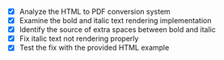 - [x] Analyze the HTML to PDF conversion system
- [x] Examine the bold and italic text rendering implementation  
- [x] Identify the source of extra spaces between bold and italic
- [x] Fix italic text not rendering properly
- [x] Test the fix with the provided HTML example
